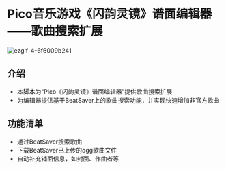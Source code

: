 # Pico音乐游戏《闪韵灵镜》谱面编辑器——歌曲搜索扩展

![ezgif-4-6f6009b241](https://user-images.githubusercontent.com/51113234/222642553-81123dc7-3479-46f8-8a22-7665f8ad3653.gif)

## 介绍
 - 本脚本为“Pico《闪韵灵镜》谱面编辑器”提供歌曲搜索扩展
 - 为编辑器提供基于BeatSaver上的歌曲搜索功能，并实现快速增加非官方歌曲

## 功能清单
 - 通过BeatSaver搜索歌曲
 - 下载BeatSaver已上传的ogg歌曲文件
 - 自动补充铺面信息，如封面、作曲者等
